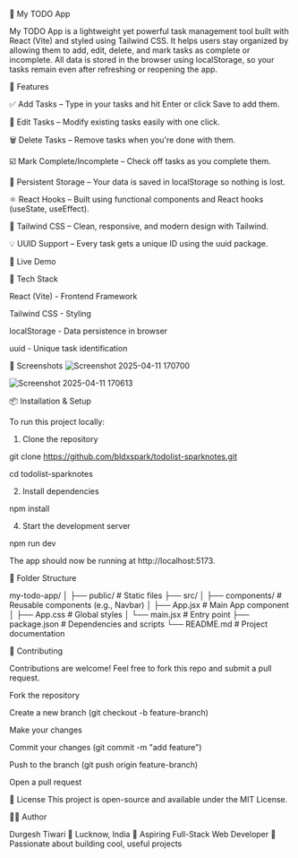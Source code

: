 📝 My TODO App

My TODO App is a lightweight yet powerful task management tool built with React (Vite) and styled using Tailwind CSS. It helps users stay organized by allowing them to add, edit, delete, and mark tasks as complete or incomplete. All data is stored in the browser using localStorage, so your tasks remain even after refreshing or reopening the app.

🌟 Features

✅ Add Tasks – Type in your tasks and hit Enter or click Save to add them.

📝 Edit Tasks – Modify existing tasks easily with one click.

🗑️ Delete Tasks – Remove tasks when you're done with them.

☑️ Mark Complete/Incomplete – Check off tasks as you complete them.

🔁 Persistent Storage – Your data is saved in localStorage so nothing is lost.

⚛️ React Hooks – Built using functional components and React hooks (useState, useEffect).

🎨 Tailwind CSS – Clean, responsive, and modern design with Tailwind.

💡 UUID Support – Every task gets a unique ID using the uuid package.

🚀 Live Demo



🧰 Tech Stack

React (Vite) - Frontend Framework

Tailwind CSS -	Styling

localStorage -	Data persistence in browser

uuid -	Unique task identification

📸 Screenshots
![Screenshot 2025-04-11 170700](https://github.com/user-attachments/assets/1b3f2a95-87d8-4016-baba-cc513a22852b)

![Screenshot 2025-04-11 170613](https://github.com/user-attachments/assets/f572ee8e-8cde-41f4-8b69-43a7567078e5)


📦 Installation & Setup

To run this project locally:

1. Clone the repository

git clone https://github.com/bldxspark/todolist-sparknotes.git

cd todolist-sparknotes

2. Install dependencies
   
npm install

4. Start the development server

npm run dev

The app should now be running at http://localhost:5173.

📁 Folder Structure

my-todo-app/
│
├── public/               # Static files
├── src/
│   ├── components/       # Reusable components (e.g., Navbar)
│   ├── App.jsx           # Main App component
│   ├── App.css           # Global styles
│   └── main.jsx          # Entry point
├── package.json          # Dependencies and scripts
└── README.md             # Project documentation

🤝 Contributing

Contributions are welcome! Feel free to fork this repo and submit a pull request.

Fork the repository

Create a new branch (git checkout -b feature-branch)

Make your changes

Commit your changes (git commit -m "add feature")

Push to the branch (git push origin feature-branch)

Open a pull request

📃 License
This project is open-source and available under the MIT License.

🙋‍♂️ Author

Durgesh Tiwari
📍 Lucknow, India
💼 Aspiring Full-Stack Web Developer
🧠 Passionate about building cool, useful projects
